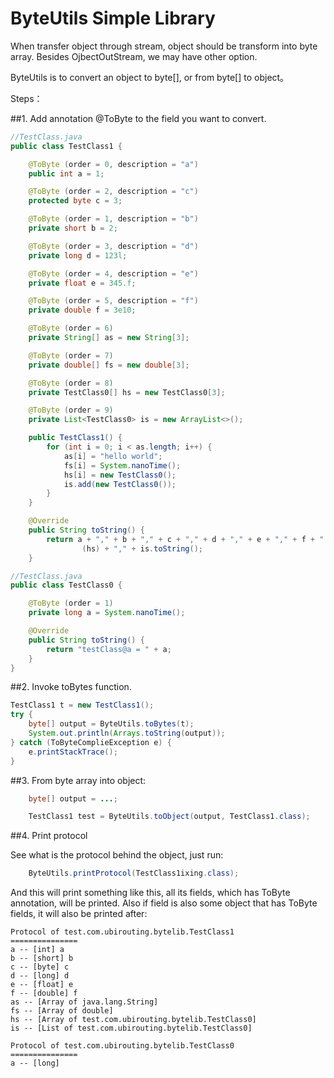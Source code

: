 ByteUtils Simple Library
=======

When transfer object through stream, object should be transform
into byte array. Besides OjbectOutStream, we may have other
option.

ByteUtils is to convert an object to byte[], or from byte[] to object。

Steps：

##1. Add annotation @ToByte to the field you want to convert.


```java
//TestClass.java
public class TestClass1 {

    @ToByte (order = 0, description = "a")
    public int a = 1;

    @ToByte (order = 2, description = "c")
    protected byte c = 3;

    @ToByte (order = 1, description = "b")
    private short b = 2;

    @ToByte (order = 3, description = "d")
    private long d = 123l;

    @ToByte (order = 4, description = "e")
    private float e = 345.f;

    @ToByte (order = 5, description = "f")
    private double f = 3e10;

    @ToByte (order = 6)
    private String[] as = new String[3];

    @ToByte (order = 7)
    private double[] fs = new double[3];

    @ToByte (order = 8)
    private TestClass0[] hs = new TestClass0[3];

    @ToByte (order = 9)
    private List<TestClass0> is = new ArrayList<>();

    public TestClass1() {
        for (int i = 0; i < as.length; i++) {
            as[i] = "hello world";
            fs[i] = System.nanoTime();
            hs[i] = new TestClass0();
            is.add(new TestClass0());
        }
    }

    @Override
    public String toString() {
        return a + "," + b + "," + c + "," + d + "," + e + "," + f + "," + Arrays.toString(as) + "," + Arrays.toString(fs) + "," + Arrays.toString
                (hs) + "," + is.toString();
    }

//TestClass.java
public class TestClass0 {

    @ToByte (order = 1)
    private long a = System.nanoTime();

    @Override
    public String toString() {
        return "testClass@a = " + a;
    }
}
```

##2. Invoke toBytes function.

```java
TestClass1 t = new TestClass1();
try {
	byte[] output = ByteUtils.toBytes(t);
	System.out.println(Arrays.toString(output));
} catch (ToByteComplieException e) {
	e.printStackTrace();
}
```

##3. From byte array into object:
```java
	byte[] output = ...;

	TestClass1 test = ByteUtils.toObject(output, TestClass1.class);
```

##4. Print protocol

See what is the protocol behind the object, just run:
```java
	ByteUtils.printProtocol(TestClass1ixing.class);
```

And this will print something like this, all its fields, which has ToByte annotation, will be printed. Also if field
 is also some object that has ToByte fields, it will also be printed after:
```
Protocol of test.com.ubirouting.bytelib.TestClass1
===============
a -- [int] a
b -- [short] b
c -- [byte] c
d -- [long] d
e -- [float] e
f -- [double] f
as -- [Array of java.lang.String]
fs -- [Array of double]
hs -- [Array of test.com.ubirouting.bytelib.TestClass0]
is -- [List of test.com.ubirouting.bytelib.TestClass0]

Protocol of test.com.ubirouting.bytelib.TestClass0
===============
a -- [long]
```
